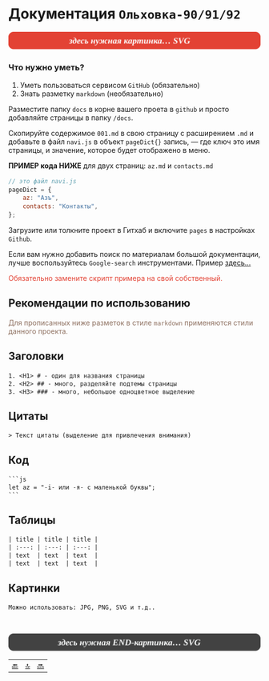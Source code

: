 <div class="navi"><nav id="navi"><!-- js --></nav></div>

# Документация `Ольховка-90/91/92`

<span id="az1-img" class="img" onclick="imgResize()">![img](assets/svg/000-start.svg)</span>

### Что нужно уметь?

1. Уметь пользоваться сервисом `GitHub` (обязательно)
2. Знать разметку `markdown` (необязательно)

Разместите папку `docs` в корне вашего проета в `github` и просто добавляйте страницы в папку `/docs`.

Скопируйте содержимое `001.md` в свою страницу с расширением `.md` и добавьте в файл `navi.js` в объект `pageDict{}` запись, — где ключ это имя страницы, и значение, которое будет отображено в меню.

**ПРИМЕР  кода  НИЖЕ** для двух страниц: `az.md` и `contacts.md`

```js
// это файл navi.js
pageDict = {
	az: "Азъ",
	contacts: "Контакты",
};
```

Загрузите или толкните проект в Гитхаб и включите `pages` в настройках `Github`.

Если вам нужно добавить поиск по материалам большой документации, лучше воспользуйтесь `Google-search` инструментами. Пример [здесь…](navi-page.md)

<span style="color: #e34234;">Обязательно замените скрипт примера на свой собственный.

## Рекомендации по использованию

<span style="color: #8F7161;">Для прописанных ниже разметок в стиле `markdown` применяются стили данного проекта.

## Заголовки

	1. <H1> # - один для названия страницы
	2. <H2> ## - много, разделяйте подтемы страницы
	3. <H3> ### - много, небольшое одноцветное выделение
   
## Цитаты

	> Текст цитаты (выделение для привлечения внимания)


## Код

	```js
	let az = "-i- или -я- с маленькой буквы";
	```

## Таблицы

	| title | title | title |
	| :---: | :---: | :---: |
	| text  | text  | text  |
	| text  | text  | text  |

## Картинки

	Можно использовать: JPG, PNG, SVG и т.д..

<br>

<span id="az2-img-2" class="img" onclick="imgResize()">![img](assets/svg/000-end.svg)</span>

||||
|:---|:---:|---:|
[🔙](contacts.md)|[ 🔝 ](#)|[🔜](about.md)

<script src="assets/js/navi.js"></script>
